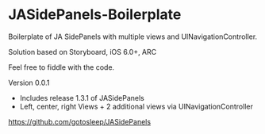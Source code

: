JASidePanels-Boilerplate
========================

Boilerplate of JA SidePanels with multiple views and UINavigationController. 

Solution based on Storyboard, iOS 6.0+, ARC

Feel free to fiddle with the code. 

Version 0.0.1
- Includes release 1.3.1 of JASidePanels
- Left, center, right Views + 2 additional views via UINavigationController

https://github.com/gotosleep/JASidePanels

